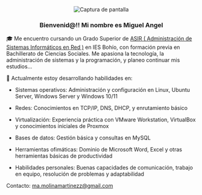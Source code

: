 <div align="center">
  <img src="https://i.imgur.com/tuimagen.png" alt="Captura de pantalla" />
</div>


### <div align="center">Bienvenid@!! Mi nombre es Miguel Angel</div>  
  

🎓 Me encuentro cursando un Grado Superior de [ ASIR ( Administración de Sistemas Informáticos en Red )](https://llegarasalto.com/guiafp/ciclos/IFC-321.html) en IES Bohío, con formación previa en Bachillerato de Ciencias Sociales. Me apasiona la tecnología, la administración de sistemas y la programación, y planeo continuar mis estudios...

🔧 Actualmente estoy desarrollando habilidades en:

- Sistemas operativos: Administración y configuración en Linux, Ubuntu Server, Windows Server y Windows 10/11

- Redes: Conocimientos en TCP/IP, DNS, DHCP, y enrutamiento básico

 - Virtualización: Experiencia práctica con VMware Workstation, VirtualBox y conocimientos iniciales de Proxmox

- Bases de datos: Gestión básica y consultas en MySQL 

- Herramientas ofimáticas: Dominio de Microsoft Word, Excel y otras herramientas básicas de productividad

- Habilidades personales: Buenas capacidades de comunicación, trabajo en equipo, resolución de problemas y adaptabilidad
  
  

Contacto: ma.molinamartinezz@gmail.com
  
  


